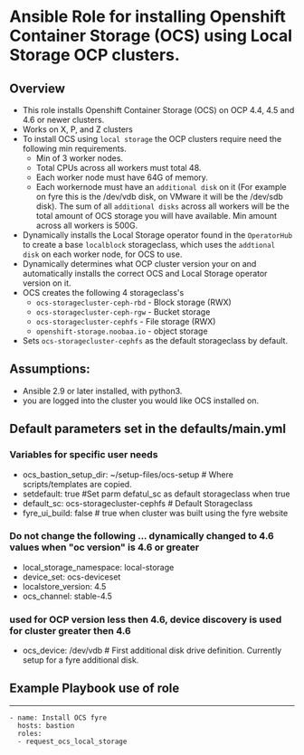 # Ansible Role for installing Openshift Container Storage (OCS) using Local Storage OCP clusters.

## Overview

- This role installs Openshift Container Storage (OCS) on OCP 4.4, 4.5 and 4.6 or newer clusters.
- Works on X, P, and Z clusters
- To install OCS using `local storage` the OCP clusters require need the following min requirements.
  - Min of 3 worker nodes.
  - Total CPUs across all workers must total 48.
  - Each worker node must have 64G of memory.
  - Each workernode must have an `additional disk` on it (For example on fyre this is the /dev/vdb disk, on VMware it will be the /dev/sdb disk). The sum of all `additional disks` across all workers will be the total amount of OCS storage you will have available. Min amount across all workers is 500G.
- Dynamically installs the Local Storage operator found in the `OperatorHub` to create a base `localblock` storageclass, which uses the  `addtional disk` on each worker node, for OCS to use.
- Dynamically determines what OCP cluster version your on and automatically installs the correct OCS and Local Storage operator version on it.
- OCS creates the following 4 storageclass's
  - `ocs-storagecluster-ceph-rbd` - Block storage (RWX)
  - `ocs-storagecluster-ceph-rgw` - Bucket storage
  - `ocs-storagecluster-cephfs` - File storage (RWX)
  - `openshift-storage.noobaa.io` - object storage
- Sets `ocs-storagecluster-cephfs` as the default storageclass by default.

## Assumptions:

- Ansible 2.9 or later installed, with python3.
- you are logged into the cluster you would like OCS installed on.

## Default parameters set in the defaults/main.yml

### Variables for specific user needs

- ocs_bastion_setup_dir: ~/setup-files/ocs-setup # Where scripts/templates are copied.
- setdefault: true  #Set parm defatul_sc as default storageclass when true
- default_sc: ocs-storagecluster-cephfs # Default Storageclass
- fyre_ui_build: false # true when cluster was built using the fyre website

### Do not change the following ... dynamically changed to 4.6 values when "oc version" is 4.6 or greater

- local_storage_namespace: local-storage
- device_set: ocs-deviceset
- localstore_version: 4.5
- ocs_channel: stable-4.5

### used for OCP version less then 4.6, device discovery is used for cluster greater then 4.6

- ocs_device: /dev/vdb # First additional disk drive definition. Currently setup for a fyre additional disk.

## Example Playbook use of role

----------------

    - name: Install OCS fyre
      hosts: bastion
      roles:
      - request_ocs_local_storage
